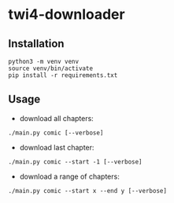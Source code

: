 # twi4-downloader

## Installation

```
python3 -m venv venv
source venv/bin/activate
pip install -r requirements.txt
```

## Usage

- download all chapters:

```
./main.py comic [--verbose]
```

- download last chapter:

```
./main.py comic --start -1 [--verbose]
```

- download a range of  chapters:

```
./main.py comic --start x --end y [--verbose]
```

